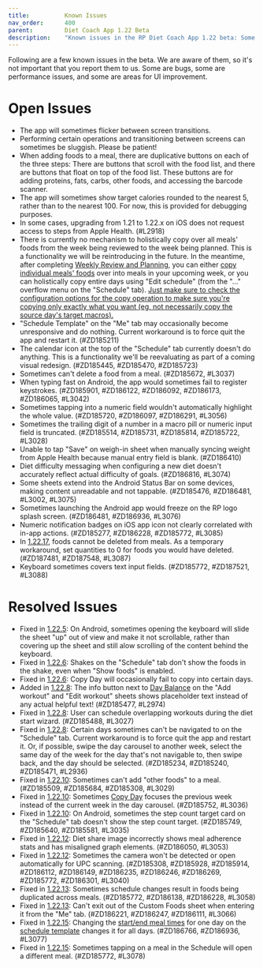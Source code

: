 ```yaml
---
title:          Known Issues
nav_order:      400
parent:         Diet Coach App 1.22 Beta
description:    "Known issues in the RP Diet Coach App 1.22 beta: Some are bugs, some are performance issues, and some are areas for UI improvement."
---
```


Following are a few known issues in the beta. We are aware of them, so it's not important that you report them to us. Some are bugs, some are performance issues, and some are areas for UI improvement.

# Open Issues

* The app will sometimes flicker between screen transitions.
* Performing certain operations and transitioning between screens can sometimes be sluggish. Please be patient!
* When adding foods to a meal, there are duplicative buttons on each of the three steps: There are buttons that scroll with the food list, and there are buttons that float on top of the food list. These buttons are for adding proteins, fats, carbs, other foods, and accessing the barcode scanner.
* The app will sometimes show target calories rounded to the nearest 5, rather than to the nearest 100. For now, this is provided for debugging purposes.
* In some cases, upgrading from 1.21 to 1.22.x on iOS does not request access to steps from Apple Health. (#L2918)
* There is currently no mechanism to holistically copy over all meals' foods from the week being reviewed to the week being planned. This is a functionality we will be reintroducing in the future. In the meantime, after completing [Weekly Review and Planning](/docs/diet-coach-app/1.22-beta/features/weekly-review-and-weekly-planning/), you can either [copy individual meals' foods](/docs/diet-coach-app/1.22-beta/features/copy-foods/) over into meals in your upcoming week, or you can holistically copy entire days using "Edit schedule" (from the "..." overflow menu on the "Schedule" tab). [Just make sure to check the configuration options for the copy operation to make sure you're copying only exactly what you want (eg, not necessarily copy the source day's target macros).](/docs/diet-coach-app/1.22-beta/features/copy-day/#copy-foods-in-meals:~:text=If%20you%20want%20to%20copy%20over%20meals%20from%20a%20previous%20week%20to%20the%20current%20week%20while%20preserving%20the%20RP%20algorithm%E2%80%99s%20calorie%20and%20macro%20recommendations)
* "Schedule Template" on the "Me" tab may occasionally become unresponsive and do nothing. Current workaround is to force quit the app and restart it. (#ZD185211)
* The calendar icon at the top of the "Schedule" tab currently doesn't do anything. This is a functionality we'll be reevaluating as part of a coming visual redesign. (#ZD185445, #ZD185470, #ZD185723)
* Sometimes can't delete a food from a meal. (#ZD185672, #L3037)
* When typing fast on Android, the app would sometimes fail to register keystrokes. (#ZD185901, #ZD186122, #ZD186092, #ZD186173, #ZD186065, #L3042)
* Sometimes tapping into a numeric field wouldn't automatically highlight the whole value. (#ZD185720, #ZD186097, #ZD186291, #L3056)
* Sometimes the trailing digit of a number in a macro pill or numeric input field is truncated. (#ZD185514, #ZD185731, #ZD185814, #ZD185722, #L3028)
* Unable to tap "Save" on weigh-in sheet when manually syncing weight from Apple Health because manual entry field is blank. (#ZD186410)
* Diet difficulty messaging when configuring a new diet doesn't accurately reflect actual difficulty of goals. (#ZD186816, #L3074)
* Some sheets extend into the Android Status Bar on some devices, making content unreadable and not tappable. (#ZD185476, #ZD186481, #L3002, #L3075)
* Sometimes launching the Android app would freeze on the RP logo splash screen. (#ZD186481, #ZD186936, #L3076)
* Numeric notification badges on iOS app icon not clearly correlated with in-app actions. (#ZD185277, #ZD186228, #ZD185772, #L3085)
* In [1.22.17](/docs/diet-coach-app/1.22-beta/release-notes/#1227-2025-02-17), foods cannot be deleted from meals. As a temporary workaround, set quantities to 0 for foods you would have deleted. (#ZD187481, #ZD187548, #L3087)
* Keyboard sometimes covers text input fields. (#ZD185772, #ZD187521, #L3088)

# Resolved Issues

* Fixed in [1.22.5](/docs/diet-coach-app/1.22-beta/release-notes/#1225-2025-02-13): On Android, sometimes opening the keyboard will slide the sheet "up" out of view and make it not scrollable, rather than covering up the sheet and still alow scrolling of the content behind the keyboard.
* Fixed in [1.22.6](/docs/diet-coach-app/1.22-beta/release-notes/#1226-2025-02-14): Shakes on the "Schedule" tab don't show the foods in the shake, even when "Show foods" is enabled.
* Fixed in [1.22.6](/docs/diet-coach-app/1.22-beta/release-notes/#1226-2025-02-14): Copy Day will occasionally fail to copy into certain days.
* Added in [1.22.8](/docs/diet-coach-app/1.22-beta/release-notes/#1228-2025-02-17): The info button next to [Day Balance](https://docs.rpstrength.com/docs/diet-coach-app/1.22-beta/features/day-balance/) on the "Add workout" and "Edit workout" sheets shows placeholder text instead of any actual helpful text! (#ZD185477, #L2974)
* Fixed in [1.22.8](/docs/diet-coach-app/1.22-beta/release-notes/#1228-2025-02-17): User can schedule overlapping workouts during the diet start wizard. (#ZD185488, #L3027)
* Fixed in [1.22.8](/docs/diet-coach-app/1.22-beta/release-notes/#1228-2025-02-17): Certain days sometimes can't be navigated to on the "Schedule" tab. Current workaround is to force quit the app and restart it. Or, if possible, swipe the day carousel to another week, select the same day of the week for the day that's not navigable to, then swipe back, and the day should be selected. (#ZD185234, #ZD185240, #ZD185471, #L2936)
* Fixed in [1.22.10](/docs/diet-coach-app/1.22-beta/release-notes/#12210-2025-02-19): Sometimes can't add "other foods" to a meal. (#ZD185509, #ZD185684, #ZD185308, #L3029)
* Fixed in [1.22.10](/docs/diet-coach-app/1.22-beta/release-notes/#12210-2025-02-19): Sometimes [Copy Day](/docs/diet-coach-app/1.22-beta/features/copy-day/) focuses the previous week instead of the current week in the day carousel. (#ZD185752, #L3036)
* Fixed in [1.22.10](/docs/diet-coach-app/1.22-beta/release-notes/#12210-2025-02-19): On Android, sometimes the step count target card on the "Schedule" tab doesn't show the step count target. (#ZD185749, #ZD185640, #ZD185581, #L3035)
* Fixed in [1.22.12](/docs/diet-coach-app/1.22-beta/release-notes/#12212-2025-02-22): Diet share image incorrectly shows meal adherence stats and has misaligned graph elements. (#ZD186050, #L3053)
* Fixed in [1.22.12](/docs/diet-coach-app/1.22-beta/release-notes/#12212-2025-02-22): Sometimes the camera won't be detected or open automatically for UPC scanning. (#ZD185308, #ZD185928, #ZD185914, #ZD186112, #ZD186149, #ZD186235, #ZD186246, #ZD186269, #ZD185772, #ZD186301, #L3040)
* Fixed in [1.22.13](/docs/diet-coach-app/1.22-beta/release-notes/#12213-2025-02-22): Sometimes schedule changes result in foods being duplicated across meals. (#ZD185772, #ZD186138, #ZD186228, #L3058)
* Fixed in [1.22.13](/docs/diet-coach-app/1.22-beta/release-notes/#12213-2025-02-22): Can't exit out of the Custom Foods sheet when entering it from the "Me" tab. (#ZD186221, #ZD186247, #ZD186111, #L3066)
* Fixed in [1.22.15](/docs/diet-coach-app/1.22-beta/release-notes/#12215-2025-02-28): Changing the [start/end meal times](/docs/diet-coach-app/1.22-beta/concepts/sleep-and-preferred-meal-time-range/) for one day on the [schedule template](/docs/diet-coach-app/1.22-beta/concepts/schedule/) changes it for all days. (#ZD186766, #ZD186936, #L3077)
* Fixed in [1.22.15](/docs/diet-coach-app/1.22-beta/release-notes/#12215-2025-02-28): Sometimes tapping on a meal in the Schedule will open a different meal. (#ZD185772, #L3078)
